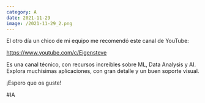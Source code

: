 ```yaml
--- 
category: A 
date: 2021-11-29 
image: /2021-11-29_2.png 
--- 
```


El otro día un chico de mi equipo me recomendó este canal de YouTube:

https://www.youtube.com/c/Eigensteve

Es una canal técnico, con recursos increíbles sobre ML, Data Analysis y AI. Explora muchísimas aplicaciones, con gran detalle y un buen soporte visual.

¡Espero que os guste!

#IA